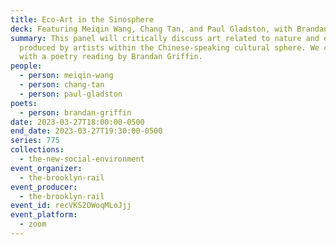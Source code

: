 ```yaml
---
title: Eco-Art in the Sinosphere
deck: Featuring Meiqin Wang, Chang Tan, and Paul Gladston, with Brandan Griffin
summary: This panel will critically discuss art related to nature and ecology
  produced by artists within the Chinese-speaking cultural sphere. We conclude
  with a poetry reading by Brandan Griffin.
people:
  - person: meiqin-wang
  - person: chang-tan
  - person: paul-gladston
poets:
  - person: brandan-griffin
date: 2023-03-27T18:00:00-0500
end_date: 2023-03-27T19:30:00-0500
series: 775
collections:
  - the-new-social-environment
event_organizer:
  - the-brooklyn-rail
event_producer:
  - the-brooklyn-rail
event_id: recVKS2OWoqMLoJjj
event_platform:
  - zoom
---
```

